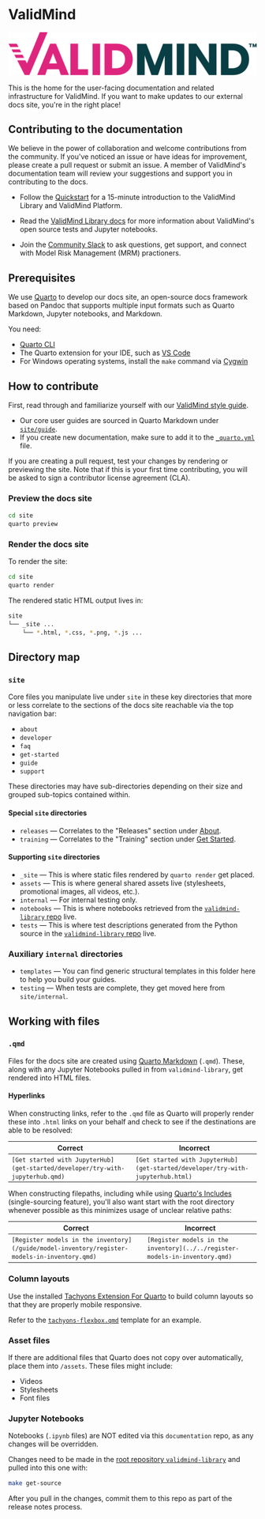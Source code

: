 # ValidMind

![](site/about/ValidMind-logo-color.svg)

This is the home for the user-facing documentation and related infrastructure for ValidMind. If you want to make updates to our external docs site, you're in the right place!

## Contributing to the documentation

We believe in the power of collaboration and welcome contributions from the community. If you've noticed an issue or have ideas for improvement, please create a pull request or submit an issue. A member of ValidMind's documentation team will review your suggestions and support you in contributing to the docs. 

- Follow the [Quickstart](https://docs.validmind.ai/get-started/developer/try-with-jupyterhub.html) for a 15-minute introduction to the ValidMind Library and ValidMind Platform.

- Read the [ValidMind Library docs](https://docs.validmind.ai/developer/get-started-validmind-library.html) for more information about ValidMind's open source tests and Jupyter notebooks.

- Join the [Community Slack](https://docs.validmind.ai/about/contributing/join-community.html) to ask questions, get support, and connect with Model Risk Management (MRM) practioners.

## Prerequisites

We use [Quarto](https://quarto.org) to develop our docs site, an open-source docs framework based on Pandoc that supports multiple input formats such as Quarto Markdown, Jupyter notebooks, and Markdown.

You need:

- [Quarto CLI](https://quarto.org/docs/get-started/)
- The Quarto extension for your IDE, such as [VS Code](https://marketplace.visualstudio.com/items?itemName=quarto.quarto)
- For Windows operating systems, install the `make` command via [Cygwin](https://cygwin.com/install.html)

## How to contribute

First, read through and familiarize yourself with our [ValidMind style guide](https://docs.validmind.ai/about/contributing/style-guide/style-guide.html).

- Our core user guides are sourced in Quarto Markdown under [`site/guide`](https://github.com/validmind/documentation/tree/main/site/guide). 
- If you create new documentation, make sure to add it to the [`_quarto.yml`](https://github.com/validmind/documentation/blob/main/site/_quarto.yml) file.

If you are creating a pull request, test your changes by rendering or previewing the site. Note that if this is your first time contributing, you will be asked to sign a contributor license agreement (CLA).

### Preview the docs site

```bash
cd site
quarto preview
```

### Render the docs site

To render the site:

```bash
cd site
quarto render
```

The rendered static HTML output lives in:

```bash
site
└── _site ...
    └── *.html, *.css, *.png, *.js ...
```

## Directory map

### `site`
Core files you manipulate live under `site` in these key directories that more or less correlate to the sections of the docs site reachable via the top navigation bar:

- `about` 
- `developer` 
- `faq` 
- `get-started` 
- `guide`  
- `support` 

These directories may have sub-directories depending on their size and grouped sub-topics contained within. 

#### Special `site` directories
- `releases` — Correlates to the "Releases" section under [About](https://docs.validmind.ai/about/overview.html).
- `training` — Correlates to the "Training" section under [Get Started](https://docs.validmind.ai/training/training-overview.html).

#### Supporting `site` directories
- `_site` — This is where static files rendered by `quarto render` get placed.
- `assets` — This is where general shared assets live (stylesheets, promotional images, all videos, etc.).
- `internal` — For internal testing only.
- `notebooks` — This is where notebooks retrieved from the [`validmind-library` repo](https://github.com/validmind/validmind-library) live.
- `tests` — This is where test descriptions generated from the Python source in the [`validmind-library` repo](https://github.com/validmind/validmind-library) live.

### Auxiliary `internal` directories

- `templates` — You can find generic structural templates in this folder here to help you build your guides.
- `testing` — When tests are complete, they get moved here from `site/internal`.

## Working with files

### `.qmd`

Files for the docs site are created using [Quarto Markdown](https://quarto.org/docs/authoring/markdown-basics.html) (`.qmd`). These, along with any Jupyter Notebooks pulled in from `validmind-library`, get rendered into HTML files. 

#### Hyperlinks

When constructing links, refer to the `.qmd` file as Quarto will properly render these into `.html` links on your behalf and check to see if the destinations are able to be resolved:

| Correct | Incorrect |
|---|---|
| `[Get started with JupyterHub](get-started/developer/try-with-jupyterhub.qmd)` | `[Get started with JupyterHub](get-started/developer/try-with-jupyterhub.html)` |

When constructing filepaths, including while using [Quarto's Includes](https://quarto.org/docs/authoring/includes.html) (single-sourcing feature), you'll also want start with the root directory whenever possible as this minimizes usage of unclear relative paths: 

| Correct | Incorrect |
|---|---|
| `[Register models in the inventory](/guide/model-inventory/register-models-in-inventory.qmd)` | `[Register models in the inventory](../../register-models-in-inventory.qmd)` |

### Column layouts

Use the installed [Tachyons Extension For Quarto](https://github.com/nareal/tachyons) to build column layouts so that they are properly mobile responsive. 

Refer to the [`tachyons-flexbox.qmd`](templates/tachyons-flexbox.qmd) template for an example.

### Asset files

If there are additional files that Quarto does not copy over automatically, place them into `/assets`. These files might include: 

- Videos
- Stylesheets
- Font files

### Jupyter Notebooks

Notebooks (`.ipynb` files) are NOT edited via this `documentation` repo, as any changes will be overridden. 

Changes need to be made in the [root repository `validmind-library`](https://github.com/validmind/validmind-library) and pulled into this one with:

```bash
make get-source
```

After you pull in the changes, commit them to this repo as part of the release notes process.

<!-- September 16, 2024: Need to mention rendered Python `.html` docs and generated `.md` test descriptions -->

<!-- Testing simplified merge strategy -->
